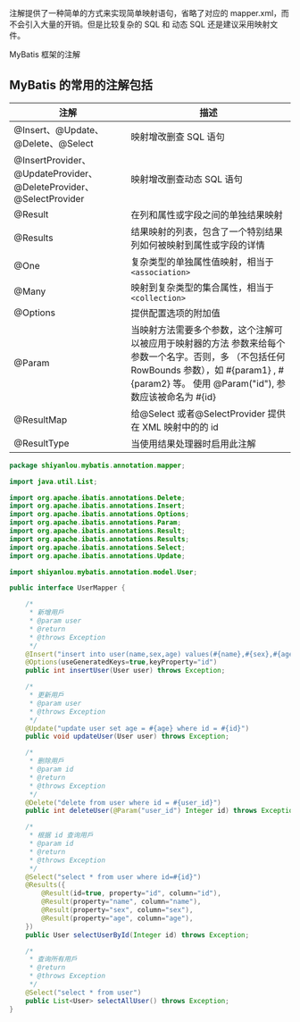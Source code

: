 注解提供了一种简单的方式来实现简单映射语句，省略了对应的 mapper.xml，而不会引入大量的开销。但是比较复杂的 SQL 和 动态 SQL 还是建议采用映射文件。

MyBatis 框架的注解

## MyBatis 的常用的注解包括

| 注解 | 描述 |
| ------ | ------ |
| @Insert、@Update、@Delete、@Select | 映射增改删查 SQL 语句 |
| @InsertProvider、@UpdateProvider、@DeleteProvider、@SelectProvider | 映射增改删查动态 SQL 语句 |
| @Result | 在列和属性或字段之间的单独结果映射 |
| @Results | 结果映射的列表，包含了一个特别结果列如何被映射到属性或字段的详情 |
| @One | 复杂类型的单独属性值映射，相当于 `<association>` |
| @Many | 映射到复杂类型的集合属性，相当于 `<collection>` |
| @Options | 提供配置选项的附加值 |
| @Param | 当映射方法需要多个参数，这个注解可以被应用于映射器的方法 参数来给每个参数一个名字。否则，多 （不包括任何 RowBounds 参数），如 #{param1} , #{param2} 等。 使用 @Param("id"), 参数应该被命名为 #{id} |
| @ResultMap | 给@Select 或者@SelectProvider 提供在 XML 映射中的的 id |
| @ResultType | 当使用结果处理器时启用此注解 |

```java
package shiyanlou.mybatis.annotation.mapper;

import java.util.List;

import org.apache.ibatis.annotations.Delete;
import org.apache.ibatis.annotations.Insert;
import org.apache.ibatis.annotations.Options;
import org.apache.ibatis.annotations.Param;
import org.apache.ibatis.annotations.Result;
import org.apache.ibatis.annotations.Results;
import org.apache.ibatis.annotations.Select;
import org.apache.ibatis.annotations.Update;

import shiyanlou.mybatis.annotation.model.User;

public interface UserMapper {

    /*
     * 新增用戶
     * @param user
     * @return
     * @throws Exception
     */
    @Insert("insert into user(name,sex,age) values(#{name},#{sex},#{age})")
    @Options(useGeneratedKeys=true,keyProperty="id")
    public int insertUser(User user) throws Exception;

    /*
     * 更新用戶
     * @param user
     * @throws Exception
     */
    @Update("update user set age = #{age} where id = #{id}")
    public void updateUser(User user) throws Exception;

    /*
     * 删除用戶
     * @param id
     * @return
     * @throws Exception
     */
    @Delete("delete from user where id = #{user_id}")
    public int deleteUser(@Param("user_id") Integer id) throws Exception;

    /*
     * 根据 id 查询用戶
     * @param id
     * @return
     * @throws Exception
     */
    @Select("select * from user where id=#{id}")
    @Results({
        @Result(id=true, property="id", column="id"),
        @Result(property="name", column="name"),
        @Result(property="sex", column="sex"),
        @Result(property="age", column="age"),
    })
    public User selectUserById(Integer id) throws Exception;

    /*
     * 查询所有用戶
     * @return
     * @throws Exception
     */
    @Select("select * from user")
    public List<User> selectAllUser() throws Exception;
}
```
